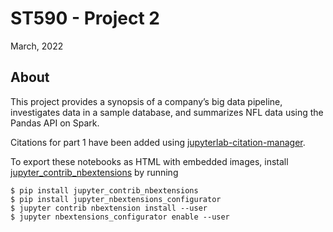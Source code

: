 # ST590 - Project 2

March, 2022

## About
This project provides a synopsis of a company’s big data pipeline, investigates data in a sample database, and summarizes NFL data using the Pandas API on Spark.

Citations for part 1 have been added using [jupyterlab-citation-manager](https://github.com/krassowski/jupyterlab-citation-manager).

To export these notebooks as HTML with embedded images, install [jupyter_contrib_nbextensions](https://jupyter-contrib-nbextensions.readthedocs.io/en/latest/nbextensions/export_embedded/readme.html) by running 

```
$ pip install jupyter_contrib_nbextensions
$ pip install jupyter_nbextensions_configurator
$ jupyter contrib nbextension install --user 
$ jupyter nbextensions_configurator enable --user
```